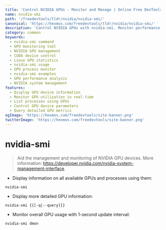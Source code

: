 ```yaml
---
title: 'Control NVIDIA GPUs - Monitor and Manage | Online Free DevTools by Hexmos'
name: nvidia-smi
path: '/freedevtools/tldr/nvidia/nvidia-smi/'
canonical: 'https://hexmos.com/freedevtools/tldr/nvidia/nvidia-smi/'
description: 'Control NVIDIA GPUs with nvidia-smi. Monitor performance, manage processes, and get detailed GPU information. Free online tool, no registration required.'
category: common
keywords:
  - nvidia-smi command
  - GPU monitoring tool
  - NVIDIA GPU management
  - CUDA device control
  - Linux GPU statistics
  - nvidia-smi usage
  - GPU process monitor
  - nvidia-smi examples
  - GPU performance analysis
  - NVIDIA system management
features:
  - Display GPU device information
  - Monitor GPU utilization in real-time
  - List processes using GPUs
  - Control GPU device parameters
  - Query detailed GPU metrics
ogImage: 'https://hexmos.com/freedevtools/site-banner.png'
twitterImage: 'https://hexmos.com/freedevtools/site-banner.png'
---
```


# nvidia-smi

> Aid the management and monitoring of NVIDIA GPU devices.
> More information: <https://developer.nvidia.com/nvidia-system-management-interface>.

- Display information on all available GPUs and processes using them:

`nvidia-smi`

- Display more detailed GPU information:

`nvidia-smi {{[-q|--query]}}`

- Monitor overall GPU usage with 1-second update interval:

`nvidia-smi dmon`
